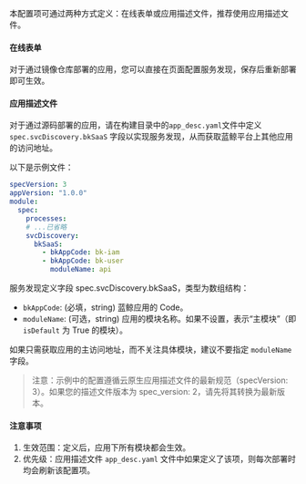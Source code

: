 本配置项可通过两种方式定义：在线表单或应用描述文件，推荐使用应用描述文件。

#### 在线表单
对于通过镜像仓库部署的应用，您可以直接在页面配置服务发现，保存后重新部署即可生效。

#### 应用描述文件
对于通过源码部署的应用，请在构建目录中的`app_desc.yaml`文件中定义`spec.svcDiscovery.bkSaaS` 字段以实现服务发现，从而获取蓝鲸平台上其他应用的访问地址。

以下是示例文件：
```yaml
specVersion: 3
appVersion: "1.0.0"
module:
  spec:
    processes:
    # ...已省略
    svcDiscovery:
      bkSaaS:
        - bkAppCode: bk-iam
        - bkAppCode: bk-user
          moduleName: api
```

服务发现定义字段 spec.svcDiscovery.bkSaaS，类型为数组结构：
- `bkAppCode`: (必填，string) 蓝鲸应用的 Code。
- `moduleName`: (可选，string) 应用的模块名称。如果不设置，表示“主模块”（即 `isDefault` 为 True 的模块）。

如果只需获取应用的主访问地址，而不关注具体模块，建议不要指定 `moduleName` 字段。

> 注意：示例中的配置遵循云原生应用描述文件的最新规范（specVersion: 3）。如果您的描述文件版本为 spec_version: 2，请先将其转换为最新版本。

#### 注意事项
1. 生效范围：定义后，应用下所有模块都会生效。
2. 优先级：应用描述文件 `app_desc.yaml` 文件中如果定义了该项，则每次部署时均会刷新该配置项。
